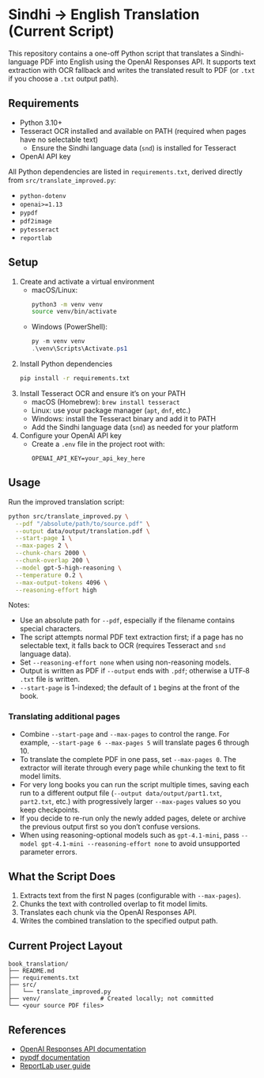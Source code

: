# Sindhi → English Translation (Current Script)

This repository contains a one-off Python script that translates a Sindhi-language PDF into English using the OpenAI Responses API. It supports text extraction with OCR fallback and writes the translated result to PDF (or `.txt` if you choose a `.txt` output path).

## Requirements
- Python 3.10+
- Tesseract OCR installed and available on PATH (required when pages have no selectable text)
  - Ensure the Sindhi language data (`snd`) is installed for Tesseract
- OpenAI API key

All Python dependencies are listed in `requirements.txt`, derived directly from `src/translate_improved.py`:
- `python-dotenv`
- `openai>=1.13`
- `pypdf`
- `pdf2image`
- `pytesseract`
- `reportlab`

## Setup
1. Create and activate a virtual environment
   - macOS/Linux:
     ```bash
     python3 -m venv venv
     source venv/bin/activate
     ```
   - Windows (PowerShell):
     ```powershell
     py -m venv venv
     .\venv\Scripts\Activate.ps1
     ```
2. Install Python dependencies
   ```bash
   pip install -r requirements.txt
   ```
3. Install Tesseract OCR and ensure it’s on your PATH
   - macOS (Homebrew): `brew install tesseract`
   - Linux: use your package manager (`apt`, `dnf`, etc.)
   - Windows: install the Tesseract binary and add it to PATH
   - Add the Sindhi language data (`snd`) as needed for your platform
4. Configure your OpenAI API key
   - Create a `.env` file in the project root with:
     ```env
     OPENAI_API_KEY=your_api_key_here
     ```

## Usage
Run the improved translation script:
```bash
python src/translate_improved.py \
  --pdf "/absolute/path/to/source.pdf" \
  --output data/output/translation.pdf \
  --start-page 1 \
  --max-pages 2 \
  --chunk-chars 2000 \
  --chunk-overlap 200 \
  --model gpt-5-high-reasoning \
  --temperature 0.2 \
  --max-output-tokens 4096 \
  --reasoning-effort high
```

Notes:
- Use an absolute path for `--pdf`, especially if the filename contains special characters.
- The script attempts normal PDF text extraction first; if a page has no selectable text, it falls back to OCR (requires Tesseract and `snd` language data).
- Set `--reasoning-effort none` when using non-reasoning models.
- Output is written as PDF if `--output` ends with `.pdf`; otherwise a UTF‑8 `.txt` file is written.
- `--start-page` is 1-indexed; the default of `1` begins at the front of the book.

### Translating additional pages
- Combine `--start-page` and `--max-pages` to control the range. For example, `--start-page 6 --max-pages 5` will translate pages 6 through 10.
- To translate the complete PDF in one pass, set `--max-pages 0`. The extractor will iterate through every page while chunking the text to fit model limits.
- For very long books you can run the script multiple times, saving each run to a different output file (`--output data/output/part1.txt`, `part2.txt`, etc.) with progressively larger `--max-pages` values so you keep checkpoints.
- If you decide to re-run only the newly added pages, delete or archive the previous output first so you don’t confuse versions.
- When using reasoning-optional models such as `gpt-4.1-mini`, pass `--model gpt-4.1-mini --reasoning-effort none` to avoid unsupported parameter errors.

## What the Script Does
1. Extracts text from the first N pages (configurable with `--max-pages`).
2. Chunks the text with controlled overlap to fit model limits.
3. Translates each chunk via the OpenAI Responses API.
4. Writes the combined translation to the specified output path.

## Current Project Layout
```
book_translation/
├── README.md
├── requirements.txt
├── src/
│   └── translate_improved.py
├── venv/                 # Created locally; not committed
└── <your source PDF files>
```

## References
- [OpenAI Responses API documentation](https://platform.openai.com/docs/guides/text-generation)
- [pypdf documentation](https://pypdf.readthedocs.io/)
- [ReportLab user guide](https://www.reportlab.com/docs/reportlab-userguide.pdf)
  

